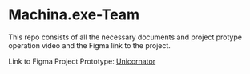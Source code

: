 # Machina.exe-Team
This repo consists of all the necessary documents and project protype operation video and the Figma link to the project.

Link to Figma Project Prototype: [Unicornator](https://www.figma.com/file/aYyWxTea95Ai555MZjP1BD/Unicornator_Prototype?node-id=0%3A1)
